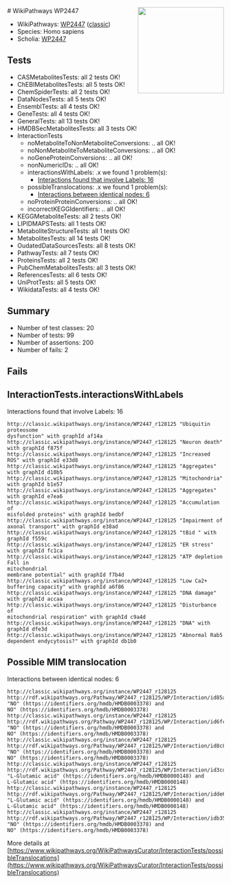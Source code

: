 <img style="float: right; width: 200px" src="https://upload.wikimedia.org/wikipedia/commons/thumb/8/83/Wplogo_with_text_500.png/640px-Wplogo_with_text_500.png" />
# WikiPathways WP2447

* WikiPathways: [WP2447](https://wikipathways.org/pathways/WP2447) ([classic](https://classic.wikipathways.org/instance/WP2447))
* Species: Homo sapiens
* Scholia: [WP2447](https://scholia.toolforge.org/wikipathways/WP2447)
## Tests
* CASMetabolitesTests: all 2 tests OK!
* ChEBIMetabolitesTests: all 5 tests OK!
* ChemSpiderTests: all 2 tests OK!
* DataNodesTests: all 5 tests OK!
* EnsemblTests: all 4 tests OK!
* GeneTests: all 4 tests OK!
* GeneralTests: all 13 tests OK!
* HMDBSecMetabolitesTests: all 3 tests OK!
* InteractionTests
    * noMetaboliteToNonMetaboliteConversions: .. all OK!
    * noNonMetaboliteToMetaboliteConversions: .. all OK!
    * noGeneProteinConversions: .. all OK!
    * nonNumericIDs: .. all OK!
    * interactionsWithLabels: .x we found 1 problem(s):
        * [Interactions found that involve Labels: 16](#fe97a8be)
    * possibleTranslocations: .x we found 1 problem(s):
        * [Interactions between identical nodes: 6](#1c11820b)
    * noProteinProteinConversions: .. all OK!
    * incorrectKEGGIdentifiers: .. all OK!
* KEGGMetaboliteTests: all 2 tests OK!
* LIPIDMAPSTests: all 1 tests OK!
* MetaboliteStructureTests: all 1 tests OK!
* MetabolitesTests: all 14 tests OK!
* OudatedDataSourcesTests: all 8 tests OK!
* PathwayTests: all 7 tests OK!
* ProteinsTests: all 2 tests OK!
* PubChemMetabolitesTests: all 3 tests OK!
* ReferencesTests: all 6 tests OK!
* UniProtTests: all 5 tests OK!
* WikidataTests: all 4 tests OK!


## Summary

* Number of test classes: 20
* Number of tests: 99
* Number of assertions: 200
* Number of fails: 2

## Fails

<a name="fe97a8be" />

## InteractionTests.interactionsWithLabels

Interactions found that involve Labels: 16
```
http://classic.wikipathways.org/instance/WP2447_r128125 "Ubiquitin proteosome
dysfunction" with graphId af14a
http://classic.wikipathways.org/instance/WP2447_r128125 "Neuron death" with graphId f875f
http://classic.wikipathways.org/instance/WP2447_r128125 "Increased ROS" with graphId e33d8
http://classic.wikipathways.org/instance/WP2447_r128125 "Aggregates" with graphId d10b5
http://classic.wikipathways.org/instance/WP2447_r128125 "Mitochondria" with graphId b1e57
http://classic.wikipathways.org/instance/WP2447_r128125 "Aggregates" with graphId e7ea6
http://classic.wikipathways.org/instance/WP2447_r128125 "Accumulation of
misfolded proteins" with graphId bedbf
http://classic.wikipathways.org/instance/WP2447_r128125 "Impairment of
axonal transport" with graphId e38ad
http://classic.wikipathways.org/instance/WP2447_r128125 "tBid " with graphId f559c
http://classic.wikipathways.org/instance/WP2447_r128125 "ER stress" with graphId fc1ca
http://classic.wikipathways.org/instance/WP2447_r128125 "ATP depletion Fall in
mitochondrial
membrane potential" with graphId f7b4d
http://classic.wikipathways.org/instance/WP2447_r128125 "Low Ca2+ buffering capacity" with graphId a6f86
http://classic.wikipathways.org/instance/WP2447_r128125 "DNA damage" with graphId accaa
http://classic.wikipathways.org/instance/WP2447_r128125 "Disturbance of
mitochondrial respiration" with graphId c9a4d
http://classic.wikipathways.org/instance/WP2447_r128125 "DNA" with graphId dfe3d
http://classic.wikipathways.org/instance/WP2447_r128125 "Abnormal Rab5
dependent endycytosis?" with graphId db1b0
```

<a name="1c11820b" />

## Possible MIM translocation

Interactions between identical nodes: 6
```
http://classic.wikipathways.org/instance/WP2447_r128125 http://rdf.wikipathways.org/Pathway/WP2447_r128125/WP/Interaction/id85aed399 "NO" (https://identifiers.org/hmdb/HMDB0003378) and 
NO" (https://identifiers.org/hmdb/HMDB0003378)
http://classic.wikipathways.org/instance/WP2447_r128125 http://rdf.wikipathways.org/Pathway/WP2447_r128125/WP/Interaction/id6fcdb47 "NO" (https://identifiers.org/hmdb/HMDB0003378) and 
NO" (https://identifiers.org/hmdb/HMDB0003378)
http://classic.wikipathways.org/instance/WP2447_r128125 http://rdf.wikipathways.org/Pathway/WP2447_r128125/WP/Interaction/id8c85cf83 "NO" (https://identifiers.org/hmdb/HMDB0003378) and 
NO" (https://identifiers.org/hmdb/HMDB0003378)
http://classic.wikipathways.org/instance/WP2447_r128125 http://rdf.wikipathways.org/Pathway/WP2447_r128125/WP/Interaction/id3cd23c9 "L-Glutamic acid" (https://identifiers.org/hmdb/HMDB0000148) and 
L-Glutamic acid" (https://identifiers.org/hmdb/HMDB0000148)
http://classic.wikipathways.org/instance/WP2447_r128125 http://rdf.wikipathways.org/Pathway/WP2447_r128125/WP/Interaction/idde65c6be "L-Glutamic acid" (https://identifiers.org/hmdb/HMDB0000148) and 
L-Glutamic acid" (https://identifiers.org/hmdb/HMDB0000148)
http://classic.wikipathways.org/instance/WP2447_r128125 http://rdf.wikipathways.org/Pathway/WP2447_r128125/WP/Interaction/idb3584e45 "NO" (https://identifiers.org/hmdb/HMDB0003378) and 
NO" (https://identifiers.org/hmdb/HMDB0003378)
```

More details at [https://www.wikipathways.org/WikiPathwaysCurator/InteractionTests/possibleTranslocations](https://www.wikipathways.org/WikiPathwaysCurator/InteractionTests/possibleTranslocations)

